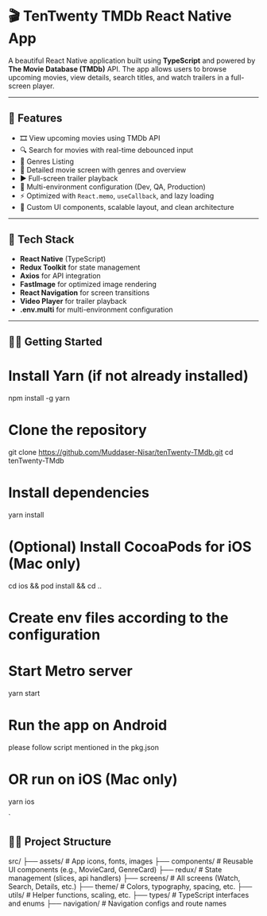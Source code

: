 # 🎬 TenTwenty TMDb React Native App

A beautiful React Native application built using **TypeScript** and powered by **The Movie Database (TMDb)** API. The app allows users to browse upcoming movies, view details, search titles, and watch trailers in a full-screen player.

---

## 🌟 Features

- 🎞️ View upcoming movies using TMDb API
- 🔍 Search for movies with real-time debounced input
- 🧾 Genres Listing
- 🧾 Detailed movie screen with genres and overview
- ▶️ Full-screen trailer playback
- 📁 Multi-environment configuration (Dev, QA, Production)
- ⚡ Optimized with `React.memo`, `useCallback`, and lazy loading
- 🎨 Custom UI components, scalable layout, and clean architecture

---

## 🔧 Tech Stack

- **React Native** (TypeScript)
- **Redux Toolkit** for state management
- **Axios** for API integration
- **FastImage** for optimized image rendering
- **React Navigation** for screen transitions
- **Video Player** for trailer playback
- **.env.multi** for multi-environment configuration

---

## 🧑‍💻 Getting Started

# Install Yarn (if not already installed)

npm install -g yarn

# Clone the repository

git clone https://github.com/Muddaser-Nisar/tenTwenty-TMdb.git
cd tenTwenty-TMdb

# Install dependencies

yarn install

# (Optional) Install CocoaPods for iOS (Mac only)

cd ios && pod install && cd ..

# Create env files according to the configuration

# Start Metro server

yarn start

# Run the app on Android

please follow script mentioned in the pkg.json

# OR run on iOS (Mac only)

yarn ios

`

## 🧑‍💻 Project Structure

src/
├── assets/ # App icons, fonts, images
├── components/ # Reusable UI components (e.g., MovieCard, GenreCard)
├── redux/ # State management (slices, api handlers)
├── screens/ # All screens (Watch, Search, Details, etc.)
├── theme/ # Colors, typography, spacing, etc.
├── utils/ # Helper functions, scaling, etc.
├── types/ # TypeScript interfaces and enums
├── navigation/ # Navigation configs and route names

```

```
